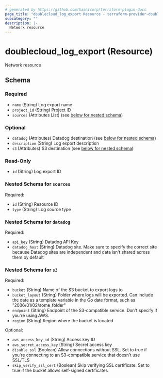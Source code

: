 ```yaml
---
# generated by https://github.com/hashicorp/terraform-plugin-docs
page_title: "doublecloud_log_export Resource - terraform-provider-doublecloud"
subcategory: ""
description: |-
  Network resource
---
```


# doublecloud_log_export (Resource)

Network resource



<!-- schema generated by tfplugindocs -->
## Schema

### Required

- `name` (String) Log export name
- `project_id` (String) Project ID
- `sources` (Attributes List) (see [below for nested schema](#nestedatt--sources))

### Optional

- `datadog` (Attributes) Datadog destination (see [below for nested schema](#nestedatt--datadog))
- `description` (String) Log export description
- `s3` (Attributes) S3 destination (see [below for nested schema](#nestedatt--s3))

### Read-Only

- `id` (String) Log export ID

<a id="nestedatt--sources"></a>
### Nested Schema for `sources`

Required:

- `id` (String) Resource ID
- `type` (String) Log source type


<a id="nestedatt--datadog"></a>
### Nested Schema for `datadog`

Required:

- `api_key` (String) Datadog API Key
- `datadog_host` (String) Datadog site. Make sure to specify the correct site because Datadog sites are independent and data isn't shared across them by default


<a id="nestedatt--s3"></a>
### Nested Schema for `s3`

Required:

- `bucket` (String) Name of the S3 bucket to export logs to
- `bucket_layout` (String) Folder where logs will be exported. Can include the date as a template variable in the Go date format, such as "2006/01/02/some_folder"
- `endpoint` (String) Endpoint of the S3-compatible service. Don't specify if you're using AWS.
- `region` (String) Region where the bucket is located

Optional:

- `aws_access_key_id` (String) Access key ID
- `aws_secret_access_key` (String) Secret access key
- `disable_ssl` (Boolean) Allow connections without SSL. Set to true if you're connecting to an S3-compatible service that doesn't use SSL/TLS
- `skip_verify_ssl_cert` (Boolean) Skip verifying SSL certificate. Set to true if the bucket allows self-signed certificates
